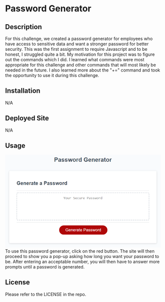 # Password Generator
## Description
For this challenge, we created a password generator for employees who have access to sensitive data and want a stronger password for better security. This was the first assignment to require Javascript and to be honest, I struggled quite a bit. My motivation for this project was to figure out the commands which I did. I learned what commands were most appropriate for this challenge and other commands that will most likely be needed in the future. I also learned more about the "+=" command and took the opportunity to use it during this challenge.
## Installation 
N/A
## Deployed Site
N/A
## Usage
![Demopage](Assets/03-javascript-homework-demo.png)
To use this password generator, click on the red button. The site will then proceed to show you a pop-up asking how long you want your password to be. After entering an acceptable number, you will then have to answer more prompts until a password is generated.
## License
Please refer to the LICENSE in the repo.